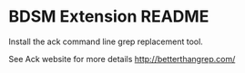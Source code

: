 # BDSM Extension README

Install the ack command line grep replacement tool.

See Ack website for more details http://betterthangrep.com/

